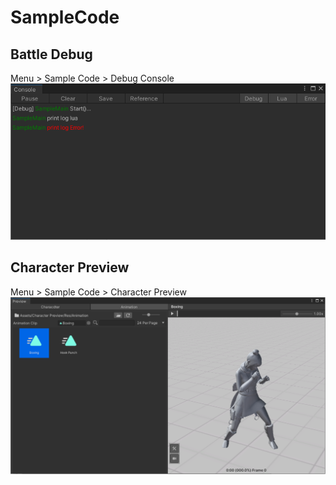 # SampleCode

## Battle Debug
Menu > Sample Code > Debug Console
![](Console_Screenshot.png)

## Character Preview
Menu > Sample Code > Character Preview
![](Preview_Screenshot.png)